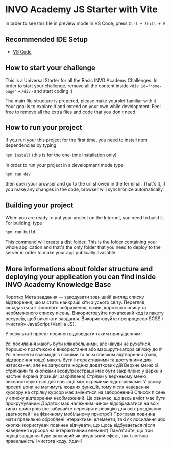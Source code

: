 # INVO Academy JS Starter with Vite

In order to see this file in preview mode in VS Code, press `Ctrl + Shift + V`

## Recommended IDE Setup

- [VS Code](https://code.visualstudio.com/)

## How to start your challenge

This is a Universal Starter for all the Basic INVO Academy Challenges. In order to start your challenge, remove all the content inside `<div id="home-page"></div>` and start coding :)

The main file structure is prepered, please make yourslef familiar with it. Your goal is to explore it and extend on your own while development. Feel free to remove all the extra files and code that you don't need.

## How to run your project

If you run your this project for the first time, you need to install npm dependencies by typing

`npm install` (this is for the one-time installation only)

In order to run your project in a development mode type

`npm run dev`

then open your browser and go to the url showed in the terminal. That's it, if you make any changes in the code, browser will synchronize automatically.

## Building your project

When you are ready to put your project on the Internet, you need to build it. For building, type

`npm run build`

This commend will create a dist folder. This is the folder containing your whole application and that's the only folder that you need to deploy to the server in order to make your app publically available.

## More informations about folder structure and deploying your application you can find inside INVO Academy Knowledge Base

Коротко
Мета завдання — закодувати зовнішній вигляд списку відтворення, що містить найкращі хіти з усього світу. Перегляд складається з фонового зображення, назви, короткого опису та необмеженого списку пісень. Використовуйте початковий код із пакету ресурсів, щоб виконати завдання. Використовуйте препроцесор SCSS і «чистий» JavaScript (Vanilla JS).

У результаті проект повинен відповідати таким припущенням:

Усі посилання мають бути клікабельними, але нікуди не рухатися. Хорошою практикою є використання <a href="#"></a> або маршрутизатора зв’язку до #
Усі елементи взаємодії з піснями та всім списком відтворення (лайк, відтворення тощо) мають бути інтерактивними та доступними для натискання, але не запускати жодних додаткових дій
Верхнє меню зі стрілками та кнопками входу/реєстрації має бути закріплено у верхній частині екрана (позиція: закріплена)
Стрілки у верхньому меню використовуються для навігації між окремими підсторінками. У цьому проекті вони не матимуть жодних функцій, тому після наведення курсору на стрілку курсор має змінитися на заборонений
Список пісень у списку відтворення необмежений. Це означає, що весь вміст має бути прокручуваним
Додаток має належним чином відображатися на всіх типах пристроїв (не забувайте перевіряти реакцію для всіх роздільних здатностей і на фізичному мобільному пристрої)
Програма повинна мати правильно оброблені інтерактивні елементи, такі як посилання або кнопки (користувач повинен відчувати, що щось відбувається після наведення курсора на інтерактивний елемент)
Пам'ятайте, що при оцінці завдання буде важливий як візуальний ефект, так і логічна правильність і чистота коду. Удачі!
